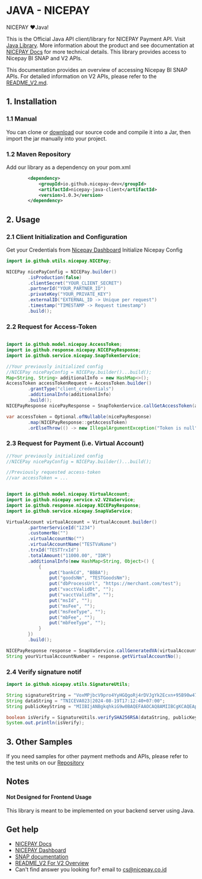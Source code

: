 # JAVA - NICEPAY

NICEPAY ❤️Java!

This is the Official Java API client/library for NICEPAY Payment API. Visit [Java Library](https://github.com/nicepay-dev/java-nicepay). 
More information about the product and see documentation at [NICEPAY Docs](https://docs.nicepay.co.id/) for more technical details.
This library provides access to Nicepay BI SNAP and V2 APIs.

This documentation provides an overview of accessing Nicepay BI SNAP APIs. For detailed information on V2 APIs, please refer to the [README_V2.md](https://github.com/nicepay-dev/java-nicepay/tree/main/src).

## 1. Installation
### 1.1 Manual
You can clone or [download](https://github.com/nicepay-dev/java-nicepay) our source code and compile it into a Jar, 
then import the jar manually into your project.
### 1.2 Maven Repository
Add our library as a dependency on your pom.xml
```xml
		<dependency>
			<groupId>io.github.nicepay-dev</groupId>
			<artifactId>nicepay-java-client</artifactId>
			<version>1.0.3</version>
		</dependency>
```

## 2. Usage
### 2.1 Client Initialization and Configuration
Get your Credentials from [Nicepay Dashboard](https://bo.nicepay.co.id/)
Initialize Nicepay Config

```java
import io.github.utils.nicepay.NICEPay;

NICEPay nicePayConfig = NICEPay.builder()
        .isProduction(false)
        .clientSecret("YOUR_CLIENT_SECRET")
        .partnerId("YOUR_PARTNER_ID")
        .privateKey("YOUR_PRIVATE_KEY")
        .externalID("EXTERNAL_ID -> Unique per request")
        .timestamp("TIMESTAMP -> Request timestamp")
        .build();
```

### 2.2 Request for Access-Token

```java

import io.github.model.nicepay.AccessToken;
import io.github.response.nicepay.NICEPayResponse;
import io.github.service.nicepay.SnapTokenService;

//Your previously initialized config
//NICEPay nicePayConfig = NICEPay.builder()...build();
Map<String, String> additionalInfo = new HashMap<>();
AccessToken accessTokenRequest = AccessToken.builder()
        .grantType("client_credentials")
        .additionalInfo(additionalInfo)
        .build();
NICEPayResponse nicePayResponse = SnapTokenService.callGetAccessToken(accessTokenRequest, nicePayConfig);

var accessToken = Optional.ofNullable(nicePayResponse)
        .map(NICEPayResponse::getAccessToken)
        .orElseThrow(() -> new IllegalArgumentException("Token is null"));
```

### 2.3 Request for Payment (i.e. Virtual Account)

```java
//Your previously initialized config
//NICEPay nicePayConfig = NICEPay.builder()...build();

//Previously requested access-token
//var accessToken = ...


import io.github.model.nicepay.VirtualAccount;
import io.github.nicepay.service.v2.V2VaService;
import io.github.response.nicepay.NICEPayResponse;
import io.github.service.nicepay.SnapVaService;

VirtualAccount virtualAccount = VirtualAccount.builder()
        .partnerServiceId("1234")
        .customerNo("")
        .virtualAccountNo("")
        .virtualAccountName("TESTVaName")
        .trxId("TESTTrxId")
        .totalAmount("11000.00", "IDR")
        .additionalInfo(new HashMap<String, Object>() {
            {
                put("bankCd", "BBBA");
                put("goodsNm", "TESTGoodsNm");
                put("dbProcessUrl", "https://merchant.com/test");
                put("vacctValidDt", "");
                put("vacctValidTm", "");
                put("msId", "");
                put("msFee", "");
                put("msFeeType", "");
                put("mbFee", "");
                put("mbFeeType", "");
            }
        })
        .build();

NICEPayResponse response = SnapVaService.callGeneratedVA(virtualAccount, accessToken, nicePayConfig);
String yourVirtualAccountNumber = response.getVirtualAccountNo();
```

### 2.4 Verify signature notif

```java
import io.github.nicepay.utils.SignatureUtils;

String signatureString = "VoxMPjbcV9pro4YyHGQgoRj4rDVJgYk2Ecxn+95B90w47Wnabtco35BfhGpR7a5RukUNnAdeOEBNczSFk4B9uYyu3jc+ceX+Dvz5OYSgSnw5CiMHtGiVnTAqCM/yHZ2MRpIEqekBc4BWMLVtexSWp0YEJjLyo9dZPrSkSbyLVuD7jkUbvmEpVdvK0uK15xb8jueCcDA6LYVXHkq/OMggS1/5mrLNriBhCGLuR7M7hBUJbhpOXSJJEy7XyfItTBA+3MRC2FLcvUpMDrn/wz1uH1+b9A6FP7mG0bRSBOm2BTLyf+xJR5+cdd88RhF70tNQdQxhqr4okVo3IFqlCz2FFg==";
String dataString = "TNICEVA023|2024-08-19T17:12:40+07:00";
String publicKeyString = "MIIBIjANBgkqhkiG9w0BAQEFAAOCAQ8AMIIBCgKCAQEApizrKJl/1Legp3Zj8f0oTIjKnUWe2HJCBSoRsVLxtpf0Dr1MI+23y+AMNKKxVXxbvReZq/sD91uN4GFYMUr16LY9oX7nJXh9C1JlI4/Xb/Q9MF30o1XYvogHLATtvTR/KQ8hxrf6Nlj/yuzeqrT+PiQMZt1CaKiE6UMn36kq11DmDq4ocwcNhChKDudNZSZ4YYIFn5IgH05K+VsRjehpa0szbO8qHmvnprXVVcqvk7ZSS+6fYwDynOq0f552aL0LWX0glNhh9F0oJqmTreW4lM0mdhNDq4GhlJZl5IpaUiaGRM2Rz/t6spgwR7nqUhI9aE2kjzaorgP4ZWUGm3wlTwIDAQAB";

boolean isVerify = SignatureUtils.verifySHA256RSA(dataString, publicKeyString, signatureString);
System.out.println(isVerify);
```

## 3. Other Samples
If you need samples for other payment methods and APIs, 
please refer to the test units on our [Repository](https://github.com/nicepay-dev/java-nicepay/tree/main/src/test/java/io/github/nicepay)

## Notes
#### Not Designed for Frontend Usage
This library is meant to be implemented on your backend server using Java.

## Get help

- [NICEPAY Docs](https://docs.nicepay.co.id/)
- [NICEPAY Dashboard ](https://bo.nicepay.co.id/)
- [SNAP documentation](https://docs.nicepay.co.id/nicepay-api-snap)
- [README_V2 For V2 Overview](https://github.com/nicepay-dev/java-nicepay/blob/dev/README_V2.md)
- Can't find answer you looking for? email to [cs@nicepay.co.id](mailto:cs@nicepay.co.id)

